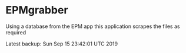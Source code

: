 # EPMgrabber
Using a database from the EPM app this application scrapes the files as required


Latest backup: Sun Sep 15 23:42:01 UTC 2019
